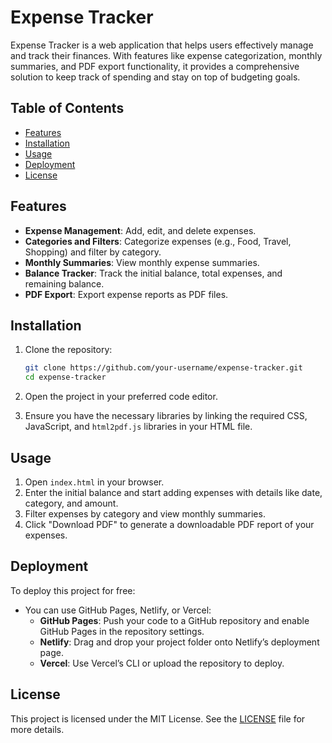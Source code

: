 
# Expense Tracker

Expense Tracker is a web application that helps users effectively manage and track their finances. With features like expense categorization, monthly summaries, and PDF export functionality, it provides a comprehensive solution to keep track of spending and stay on top of budgeting goals.

## Table of Contents
- [Features](#features)
- [Installation](#installation)
- [Usage](#usage)
- [Deployment](#deployment)
- [License](#license)

## Features
- **Expense Management**: Add, edit, and delete expenses.
- **Categories and Filters**: Categorize expenses (e.g., Food, Travel, Shopping) and filter by category.
- **Monthly Summaries**: View monthly expense summaries.
- **Balance Tracker**: Track the initial balance, total expenses, and remaining balance.
- **PDF Export**: Export expense reports as PDF files.

## Installation

1. Clone the repository:
   ```bash
   git clone https://github.com/your-username/expense-tracker.git
   cd expense-tracker
   ```

2. Open the project in your preferred code editor.

3. Ensure you have the necessary libraries by linking the required CSS, JavaScript, and `html2pdf.js` libraries in your HTML file.

## Usage

1. Open `index.html` in your browser.
2. Enter the initial balance and start adding expenses with details like date, category, and amount.
3. Filter expenses by category and view monthly summaries.
4. Click "Download PDF" to generate a downloadable PDF report of your expenses.

## Deployment

To deploy this project for free:
- You can use GitHub Pages, Netlify, or Vercel:
   - **GitHub Pages**: Push your code to a GitHub repository and enable GitHub Pages in the repository settings.
   - **Netlify**: Drag and drop your project folder onto Netlify’s deployment page.
   - **Vercel**: Use Vercel’s CLI or upload the repository to deploy.

## License

This project is licensed under the MIT License. See the [LICENSE](LICENSE) file for more details.
